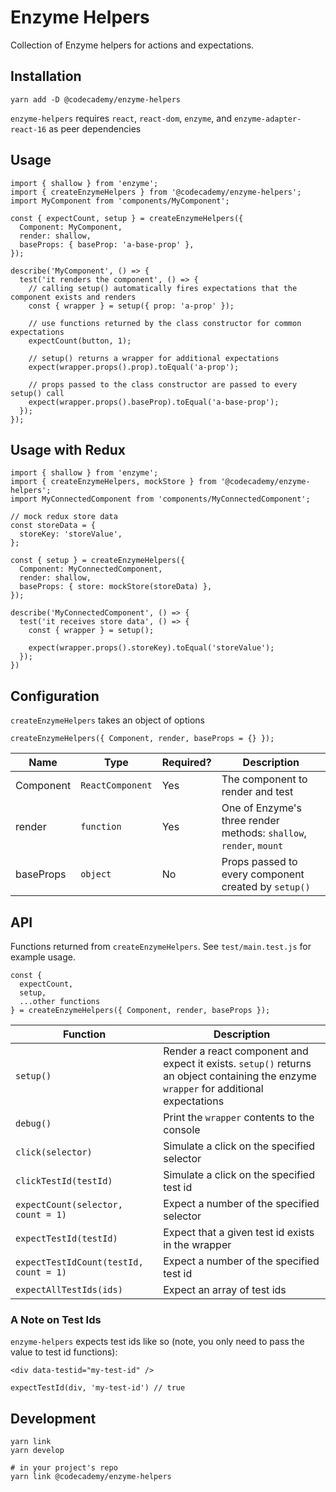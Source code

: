 # Enzyme Helpers

Collection of Enzyme helpers for actions and expectations. 

## Installation
```
yarn add -D @codecademy/enzyme-helpers
```
`enzyme-helpers` requires `react`, `react-dom`, `enzyme`, and `enzyme-adapter-react-16` as peer dependencies

## Usage
```
import { shallow } from 'enzyme';
import { createEnzymeHelpers } from '@codecademy/enzyme-helpers';
import MyComponent from 'components/MyComponent';

const { expectCount, setup } = createEnzymeHelpers({
  Component: MyComponent,
  render: shallow,
  baseProps: { baseProp: 'a-base-prop' },
});

describe('MyComponent', () => {
  test('it renders the component', () => {
    // calling setup() automatically fires expectations that the component exists and renders
    const { wrapper } = setup({ prop: 'a-prop' });

    // use functions returned by the class constructor for common expectations
    expectCount(button, 1);

    // setup() returns a wrapper for additional expectations
    expect(wrapper.props().prop).toEqual('a-prop');

    // props passed to the class constructor are passed to every setup() call
    expect(wrapper.props().baseProp).toEqual('a-base-prop');
  });
});
```

## Usage with Redux
```
import { shallow } from 'enzyme';
import { createEnzymeHelpers, mockStore } from '@codecademy/enzyme-helpers';
import MyConnectedComponent from 'components/MyConnectedComponent';

// mock redux store data 
const storeData = {
  storeKey: 'storeValue',
};

const { setup } = createEnzymeHelpers({
  Component: MyConnectedComponent,
  render: shallow,
  baseProps: { store: mockStore(storeData) },
});

describe('MyConnectedComponent', () => {
  test('it receives store data', () => {
    const { wrapper } = setup();

    expect(wrapper.props().storeKey).toEqual('storeValue');
  });
})
```

## Configuration
`createEnzymeHelpers` takes an object of options
```
createEnzymeHelpers({ Component, render, baseProps = {} });
```

| Name | Type | Required? | Description|
| - | - | - | - |
| Component | `ReactComponent` | Yes | The component to render and test
| render | `function` | Yes | One of Enzyme's three render methods: `shallow`, `render`, `mount`
| baseProps | `object` | No | Props passed to every component created by `setup()`

## API 
Functions returned from `createEnzymeHelpers`. See `test/main.test.js` for example usage.
```
const {
  expectCount,
  setup,
  ...other functions
} = createEnzymeHelpers({ Component, render, baseProps });
```
| Function | Description |
| - | - |
| `setup()` | Render a react component and expect it exists. `setup()` returns an object containing the enzyme `wrapper` for additional expectations |
| `debug()` | Print the `wrapper` contents to the console |
| `click(selector)` | Simulate a click on the specified selector |
| `clickTestId(testId)` | Simulate a click on the specified test id |
| `expectCount(selector, count = 1)` | Expect a number of the specified selector |
| `expectTestId(testId)` | Expect that a given test id exists in the wrapper |	
| `expectTestIdCount(testId, count = 1)` | Expect a number of the specified test id |
| `expectAllTestIds(ids)` | Expect an array of test ids |

### A Note on Test Ids
`enzyme-helpers` expects test ids like so (note, you only need to pass the value to test id functions):
```
<div data-testid="my-test-id" />

expectTestId(div, 'my-test-id') // true
```

## Development
```
yarn link
yarn develop

# in your project's repo
yarn link @codecademy/enzyme-helpers
```